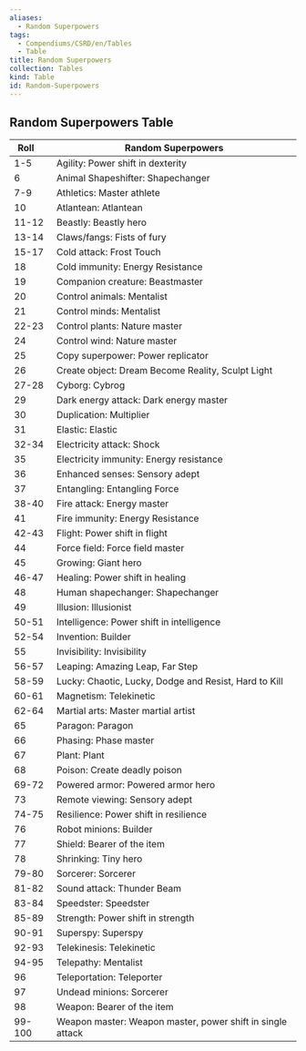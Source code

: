 ```yaml
---
aliases:
  - Random Superpowers
tags:
  - Compendiums/CSRD/en/Tables
  - Table
title: Random Superpowers
collection: Tables
kind: Table
id: Random-Superpowers
---
```

## Random Superpowers Table  
| Roll &nbsp; &nbsp; | Random Superpowers                                         |
| ------------------ | ---------------------------------------------------------- |
| 1-5                | Agility: Power shift in dexterity                          |
| 6                  | Animal Shapeshifter: Shapechanger                          |
| 7-9                | Athletics: Master athlete                                  |
| 10                 | Atlantean: Atlantean                                       |
| 11-12              | Beastly: Beastly hero                                      |
| 13-14              | Claws/fangs: Fists of fury                                 |
| 15-17              | Cold attack: Frost Touch                                   |
| 18                 | Cold immunity: Energy Resistance                           |
| 19                 | Companion creature: Beastmaster                            |
| 20                 | Control animals: Mentalist                                 |
| 21                 | Control minds: Mentalist                                   |
| 22-23              | Control plants: Nature master                              |
| 24                 | Control wind: Nature master                                |
| 25                 | Copy superpower: Power replicator                          |
| 26                 | Create object: Dream Become Reality, Sculpt Light          |
| 27-28              | Cyborg: Cybrog                                             |
| 29                 | Dark energy attack: Dark energy master                     |
| 30                 | Duplication: Multiplier                                    |
| 31                 | Elastic: Elastic                                           |
| 32-34              | Electricity attack: Shock                                  |
| 35                 | Electricity immunity: Energy resistance                    |
| 36                 | Enhanced senses: Sensory adept                             |
| 37                 | Entangling: Entangling Force                               |
| 38-40              | Fire attack: Energy master                                 |
| 41                 | Fire immunity: Energy Resistance                           |
| 42-43              | Flight: Power shift in flight                              |
| 44                 | Force field: Force field master                            |
| 45                 | Growing: Giant hero                                        |
| 46-47              | Healing: Power shift in healing                            |
| 48                 | Human shapechanger: Shapechanger                           |
| 49                 | Illusion: Illusionist                                      |
| 50-51              | Intelligence: Power shift in intelligence                  |
| 52-54              | Invention: Builder                                         |
| 55                 | Invisibility: Invisibility                                 |
| 56-57              | Leaping: Amazing Leap, Far Step                            |
| 58-59              | Lucky: Chaotic, Lucky, Dodge and Resist, Hard to Kill      |
| 60-61              | Magnetism: Telekinetic                                     |
| 62-64              | Martial arts: Master martial artist                        |
| 65                 | Paragon: Paragon                                           |
| 66                 | Phasing: Phase master                                      |
| 67                 | Plant: Plant                                               |
| 68                 | Poison: Create deadly poison                               |
| 69-72              | Powered armor: Powered armor hero                          |
| 73                 | Remote viewing: Sensory adept                              |
| 74-75              | Resilience: Power shift in resilience                      |
| 76                 | Robot minions: Builder                                     |
| 77                 | Shield: Bearer of the item                                 |
| 78                 | Shrinking: Tiny hero                                       |
| 79-80              | Sorcerer: Sorcerer                                         |
| 81-82              | Sound attack: Thunder Beam                                 |
| 83-84              | Speedster: Speedster                                       |
| 85-89              | Strength: Power shift in strength                          |
| 90-91              | Superspy: Superspy                                         |
| 92-93              | Telekinesis: Telekinetic                                   |
| 94-95              | Telepathy: Mentalist                                       |
| 96                 | Teleportation: Teleporter                                  |
| 97                 | Undead minions: Sorcerer                                   |
| 98                 | Weapon: Bearer of the item                                 |
| 99-100             | Weapon master: Weapon master, power shift in single attack |
